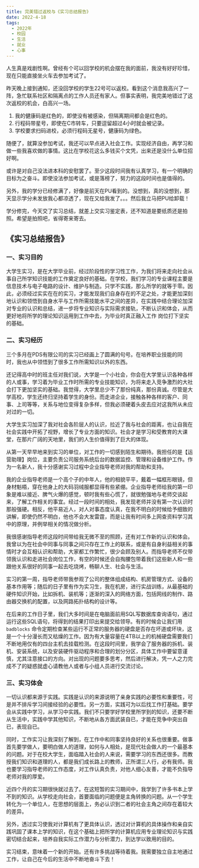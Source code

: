 ```yaml
---
title: 完美错过返校与《实习总结报告》
date: 2022-4-18
tags:
  - 2022年
  - 校园
  - 生活
  - 就业
  - 心事
---
```


人生真是戏剧性啊。曾经有个可以回学校的机会摆在我的面前，我没有好好珍惜，现在只能直接坐火车去参加考试了。

昨天晚上接到通知，还没回学校的学生22号可以返校。看到这个消息我高兴了一阵，急忙联系社区和隔离点的工作人员还有家人。但事实表明，我完美地错过了这次返校的机会，白高兴一场。

1. 我的健康码是红色的，即使没有被感染，但隔离期间都会是红色的。
2. 行程码带星号，即使在C市转车，只要逗留超过4小时就会被记录。
3. 学校要求扫码进校，必须行程码无星号，健康码为绿色。

随便了，就算没参加考试，我还可以早点进入社会工作。实现经济自由，再学习和做一些我喜欢做的事情。这比在学校花这么多钱买个文凭，出来还是没什么单位招好啊。

或许是对自己没法进本科的安慰罢了。至少这段时间我有认真学习，有一个明确的目标为之奋斗。即使没法参加考试，或是落榜了，努力的这段时间也是值得的。

另外，我的学分已经修满了，好像是前天在PU看到的。没想到，真的没想到，那天显示学分未发放我心都凉透了，现在又给我发了。。。然后我立马把PU给卸载！

学分修完，今天交了实习总结，就差上交实习鉴定表，还不知道是要纸质还是拍照。希望是拍照吧，省得寄来寄去。

## 《实习总结报告》

### 一、实习目的

大学生实习，是在大学毕业前，经过阶段性的学习性工作，为我们将来走向社会从事自己所学知识技能的工作奠定良好的基础。在学校，我们学习的专业课程主要是信息技术与电子电路的设计、维护与制造。只学不实践，那么所学的就等于零。因此，必须经过实实在在的实习，才能发现我们自身存在的不足之处，才能更加深刻地认识和领悟到自身水平与工作所需技能水平之间的差异，在实践中结合理论加深对专业的认识和总结，进一步将专业知识与实际需求接轨，不断认识和体会，从而更好地将所学的理论知识运用到工作中去，为毕业时真正融入工作 岗位打下坚实的基础。

### 二、实习经历

三个多月在PDS有限公司的实习已经画上了圆满的句号。在培养职业技能的同时，我也从中领悟到了很多工作所需知识以外的东西。

还记得高中时的班主任对我们说，大学是一个小社会，你会在大学里认识各种各样的人或事，学习着为毕业工作时所需的专业技能知识，为将来走入竞争激烈的大社会打下更加坚实的基础。我觉得，大学里总少不了那份纯真，那份真诚。尽管是大学高校，学生还终归坚持着学生的身份。而走进企业，接触各种各样的客户、同事、上司等等，关系与地位变得复杂多样，但我必须硬着头皮去应对这我所从未应对过的一切。

大学生实习加深了我对社会各阶层人的认识，拉近了我与社会的距离，也让自我在社会实践中开拓了视野，增长了专业方面的知识。社会才是学习和受教育的大课堂，在那片广阔的天地里，我们的人生价值得到了巨大的体现。

从第一天早早地来到实习的单位，对工作的一切感到陌生和期待。我担任的是【运营助理】岗位，主要负责公司服务系统后台的数据监控、管理和设备维护工作。作为一名新人，我十分感谢实习过程中企业指导老师对我的帮助和支持。

我的企业指导老师是一个高个子的中年人，他的相貌平平，戴着一幅框形眼镜，但身材魁梧，穿在他身上的大码羽绒服都显得有些紧绷。企业指导老师给我的第一印象是难以接近、脾气火爆的感觉，顿时我有些心慌了，就很勉强地与老师交谈起来，了解工作相关的事宜。经过一段时间的相处，我发现老师并没有第一次认识时那般强硬。相反，他平易近人，对人对事态度认真，在我不明白的时候给予细致的讲解，即使仍然不明白，他也不会大发雷霆，而是让我有时间多上网查资料学习其中的原理，并例举相关的情况做分析。

我很感谢指导老师这段时间带给我无微不至的照顾，还有对工作新的认识和体会。我曾以为在社会中同事与同事之间只存在工作上的联系，或是有自身利益相关的事情时才会互相认识和帮助，大家都工作繁忙，很少会顾及别人。而指导老师不仅带领我认识和走进社会岗位工作，有空的时候还会自掏腰包带着我们这些新人和一些跟他关系很好的同事一起去吃烧烤，畅聊人生、社会与生活。

实习的第一周，指导老师带我参观了公司的整体组成结构、机房管理方式、设备的基本作用等；随后的日子里有作为实习生，我在机房，进行实战训练，从最基础的硬件知识开始，比如拆机、装机等；逐渐的深入的网络方面，包括网线的制作、路由器交换机的配置，以及网路拓扑结构的设计等。

在后来的工作日子里，我们大多时间是在电脑面前用SQL写数据库查询语句，通过运行这些SQL语句，将得到的结果打印出来提交给领导。有的时候会让我们用 `badblocks` 命令定期检查某些运行不正常的服务器的硬盘是否存在坏道或坏块，这是一个十分漫长而又枯燥的工作。因为有大量容量在4TB以上的机械硬盘需要我们不断地用仅有的四台主机去挂载检测。在这段时间里，我学会了服务器的拆机、装机、安装系统，以及安装硬件驱动程序和合理的划分分区，具体工作中要留意谨慎，尤其注意接口的方向。对出现的问题要多思考，然后进行解决，凭一人之力完成不了的疑惑就虚心请教他人或者与小组人员进行交流讨论。

### 三、实习体会

一切认识都来源于实践。实践是认识的来源说明了亲身实践的必要性和重要性，可是并不排斥学习间接经验的必要性。另一方面，实践可为以后找工作打基础。要学会从实践中学习，从学习中实践。我们不只要学好学校里所学到的知识，还要不断从生活中，实践中学其他知识，不断地从各方面武装自已，才能在竞争中突出自已，表现自已。

同时，工作实习让我深刻了解到，在工作中和同事坚持良好的关系也很重要。做事首先要学做人，要明白做人的道理，如何与人相处，是现代社会做人的一个最基本的问题。对于在校大学生，面临踏入社会的人来说，需要学习的东西还很多。而教授我们知识和道理的人，都是我们成长路上的教师，正所谓三人行，必有我师。我也要学习指导老师的工作态度，对工作认真负责，对他人细心友善，才能不负指导老师对我的厚爱。

近四个月的实习期很快就过去了。在这短暂的实习期间中，我学到了许多书本上学不到的知识。从学校走向社会，首要面临的问题便是主角转换的问题。从一个学生转化为一个单位人，在思想的层面上，务必认识到二者的社会主角之间存在着较大的差异。

另外，透过实习使我对计算机有了更具体认识，透过对计算机的具体操作和亲自实践巩固了课本上学的知识，在这个基础上把所学的计算机应用专业理论知识与实践密切结合起来，培养自我实际工作潜力与分析潜力，到达学以致用的目的。

实习结束，意味着一个新的开始。还有许多挑战等待着我。我需要独立自主地通过工作，让自己在今后的生活中不断地奋斗下去！
